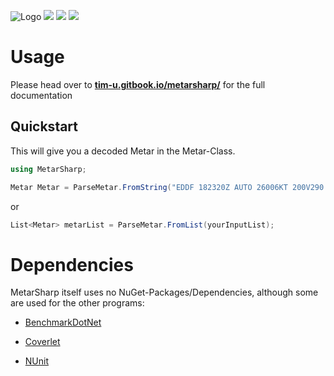 ![Logo](https://i.imgur.com/YCTLglq.png)
![](https://shields.io/nuget/v/MetarSharp)
![](https://img.shields.io/github/v/release/Tim-Unger/MetarSharp)
![](https://shields.io/github/license/Tim-Unger/MetarSharp)

# Usage

Please head over to [**tim-u.gitbook.io/metarsharp/**](https://tim-u.gitbook.io/metarsharp/) for the full documentation

## Quickstart

This will give you a decoded Metar in the Metar-Class.

```cs
using MetarSharp;
```
 
 
```cs
Metar Metar = ParseMetar.FromString("EDDF 182320Z AUTO 26006KT 200V290 CAVOK 09/06 Q1016 NOSIG");
```

or

```cs
List<Metar> metarList = ParseMetar.FromList(yourInputList);
```

# Dependencies

MetarSharp itself uses no NuGet-Packages/Dependencies, although some are used for the other programs:

- [BenchmarkDotNet](https://github.com/dotnet/BenchmarkDotNet)

- [Coverlet](https://github.com/coverlet-coverage/coverlet)

- [NUnit](https://github.com/nunit/nunit)
